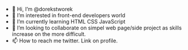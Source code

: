- 👋 Hi, I’m @dorekstworek
- 👀 I’m interested in front-end developers world
- 🌱 I’m currently learning HTML CSS JavaScript 
- 💞️ I’m looking to collaborate on simpel web page/side project as skills increase on the more difficult.
- 📫 How to reach me twitter. Link on profile.

<!---
dorekstworek/dorekstworek is a ✨ special ✨ repository because its `README.md` (this file) appears on your GitHub profile.
You can click the Preview link to take a look at your changes.
--->
